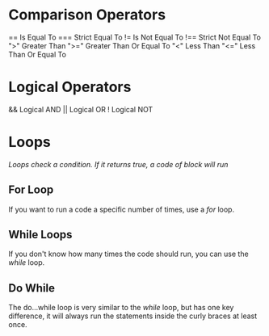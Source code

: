 # Comparison Operators
== Is Equal To
=== Strict Equal To
!= Is Not Equal To
!== Strict Not Equal To
">" Greater Than
">=" Greater Than Or Equal To
"<" Less Than
"<=" Less Than Or Equal To

# Logical Operators
&& Logical AND
|| Logical OR
! Logical NOT

# Loops
*Loops check a condition. If it returns true, a code of block will run*

## For Loop
If you want to run a code a specific number of times, use a *for* loop.

## While Loops
If you don't know how many times the code should run, you can use the *while* loop.

## Do While
The do...while loop is very similar to the *while* loop, but has one key difference, it will always run the statements inside the curly braces at least once.